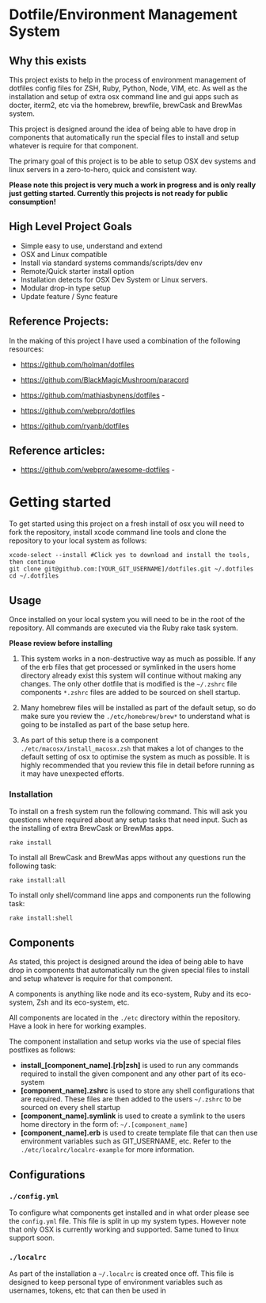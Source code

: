 # Dotfile/Environment Management System

## Why this exists

This project exists to help in the process of environment management of dotfiles config files for ZSH, Ruby, Python, Node, VIM, etc. As well as the installation and setup of extra osx command line and gui apps such as docter, iterm2, etc via the homebrew, brewfile, brewCask and BrewMas system.

This project is designed around the idea of being able to have drop in components that automatically run the special files to install and setup whatever is require for that component.

The primary goal of this project is to be able to setup OSX dev systems and linux servers in a zero-to-hero, quick and consistent way.

**Please note this project is very much a work in progress and is only really just getting started. Currently this projects is not ready for public consumption!**

## High Level Project Goals

- Simple easy to use, understand and extend
- OSX and Linux compatible
- Install via standard systems commands/scripts/dev env
- Remote/Quick starter install option
- Installation detects for OSX Dev System or Linux servers.
- Modular drop-in type setup
- Update feature / Sync feature

## Reference Projects:

In the making of this project I have used a combination of the following resources:

- <https://github.com/holman/dotfiles>

- <https://github.com/BlackMagicMushroom/paracord>

- <https://github.com/mathiasbynens/dotfiles> -

- <https://github.com/webpro/dotfiles>

- <https://github.com/ryanb/dotfiles>

## Reference articles:

- <https://github.com/webpro/awesome-dotfiles> -

# Getting started

To get started using this project on a fresh install of osx you will need to fork the repository, install xcode command line tools and clone the repository to your local system as follows:

```
xcode-select --install #Click yes to download and install the tools, then continue
git clone git@github.com:[YOUR_GIT_USERNAME]/dotfiles.git ~/.dotfiles
cd ~/.dotfiles
```

## Usage

Once installed on your local system you will need to be in the root of the repository. All commands are executed via the Ruby rake task system.

**Please review before installing**

1. This system works in a non-destructive way as much as possible. If any of the erb files that get processed or symlinked in the users home directory already exist this system will continue without making any changes. The only other dotfile that is modified is the `~/.zshrc` file components `*.zshrc` files are added to be sourced on shell startup.

2. Many homebrew files will be installed as part of the default setup, so do make sure you review the `./etc/homebrew/brew*` to understand what is going to be installed as part of the base setup here.

3. As part of this setup there is a component `./etc/macosx/install_macosx.zsh` that makes a lot of changes to the default setting of osx to optimise the system as much as possible. It is highly recommended that you review this file in detail before running as it may have unexpected efforts.

### Installation

To install on a fresh system run the following command. This will ask you questions where required about any setup tasks that need input. Such as the installing of extra BrewCask or BrewMas apps.

`rake install`

To install all BrewCask and BrewMas apps without any questions run the following task:

`rake install:all`

To install only shell/command line apps and components run the following task:

`rake install:shell`

## Components

As stated, this project is designed around the idea of being able to have drop in components that automatically run the given special files to install and setup whatever is require for that component.

A components is anything like node and its eco-system, Ruby and its eco-system, Zsh and its eco-system, etc.

All components are located in the `./etc` directory within the repository. Have a look in here for working examples.

The component installation and setup works via the use of special files postfixes as follows:

- **install_[component_name].[rb|zsh]** is used to run any commands required to install the given component and any other part of its eco-system
- **[component_name].zshrc** is used to store any shell configurations that are required. These files are then added to the users `~/.zshrc` to be sourced on every shell startup
- **[component_name].symlink** is used to create a symlink to the users home directory in the form of: `~/.[component_name]`
- **[component_name].erb** is used to create template file that can then use environment variables such as GIT_USERNAME, etc. Refer to the `./etc/localrc/localrc-example` for more information.

## Configurations

### `./config.yml`

To configure what components get installed and in what order please see the `config.yml` file. This file is split in up my system types. However note that only OSX is currently working and supported. Same tuned to linux support soon.

### `./localrc`

As part of the installation a `~/.localrc` is created once off. This file is designed to keep personal type of environment variables such as usernames, tokens, etc that can then be used in
